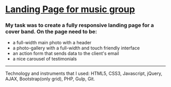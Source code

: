 # [Landing Page for music group](https://pwcoverband.com.ua/)

### My task was to create a fully responsive landing page for a cover band. On the page need to be:

- a full-width main photo with a header
- a photo-gallery with a full-width and touch friendly interface
- an action form that sends data to the client's email
- a nice carousel of testimonials
_ _ _
Technology and instruments that I used:
HTML5, CSS3, Javascript, jQuery, AJAX, Bootstrap(only grid), PHP, Gulp, Git.
